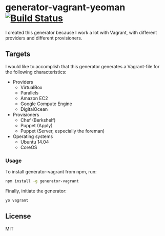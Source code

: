 # generator-vagrant-yeoman [![Build Status](https://secure.travis-ci.org/dsbaars/generator-vagrant-yeoman.png?branch=master)](https://travis-ci.org/dsbaars/generator-vagrant-yeoman)

I created this generator because I work a lot with Vagrant, with different providers and different provisioners.

## Targets

I would like to accomplish that this generator generates a Vagrant-file for the following characteristics:

* Providers
  * VirtualBox
  * Parallels
  * Amazon EC2
  * Google Compute Engine
  * DigitalOcean
* Provisioners
  * Chef (Berkshelf)
  * Puppet (Apply)
  * Puppet (Server, especially the foreman)
* Operating systems
  * Ubuntu 14.04
  * CoreOS

### Usage

To install generator-vagrant from npm, run:

```bash
npm install -g generator-vagrant
```

Finally, initiate the generator:

```bash
yo vagrant
```

## License

MIT
